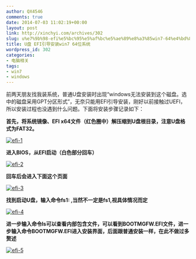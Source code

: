 ```yaml
---
author: QX4546
comments: true
date: 2014-07-03 11:02:19+00:00
layout: post
link: http://xinchyi.com/archives/302
slug: u%e7%9b%98-efi%e5%bc%95%e5%af%bc%e5%ae%89%e8%a3%85win7-64%e4%bd%8d%e7%b3%bb%e7%bb%9f
title: U盘 EFI引导安装win7 64位系统
wordpress_id: 302
categories:
- 电脑相关
tags:
- win7
- windows
---
```


前两天朋友找我装系统，普通U盘安装时出现“windows无法安装到这个磁盘。选中的磁盘采用GPT分区形式”，无奈只能用EFI引导安装，刚好以前接触过UEFI，所以安装过程也没遇到什么问题。下面将安装步骤记录如下：

**首先，将系统镜像、EFI x64文件（红色圈中）解压缩到U盘根目录，注意U盘格式为FAT32。**

[![efi-1](http://xinchyi.com/wp-content/uploads/2014/07/efi-1-300x238.jpg)](http://xinchyi.com/wp-content/uploads/2014/07/efi-1.jpg)

**进入BIOS，从EFI启动（白色部分回车）**

[![efi-2](http://xinchyi.com/wp-content/uploads/2014/07/efi-2-300x200.jpg)](http://xinchyi.com/wp-content/uploads/2014/07/efi-2.jpg)

**回车后会进入下面这个页面**

[![efi-3](http://xinchyi.com/wp-content/uploads/2014/07/efi-3-300x203.jpg)](http://xinchyi.com/wp-content/uploads/2014/07/efi-3.jpg)

**找到启动U盘，输入命令fs1: ,当然不一定是fs1,视具体情况而定**

[![efi-4](http://xinchyi.com/wp-content/uploads/2014/07/efi-4-300x203.jpg)](http://xinchyi.com/wp-content/uploads/2014/07/efi-4.jpg)

**进一步输入命令ls可以查看内部包含文件，可以看到BOOTMGFW.EFI文件，进一步输入命令BOOTMGFW.EFI进入安装界面，后面跟普通安装一样，在此不做过多赘述**

[![efi-5](http://xinchyi.com/wp-content/uploads/2014/07/efi-5-300x203.jpg)](http://xinchyi.com/wp-content/uploads/2014/07/efi-5.jpg)

